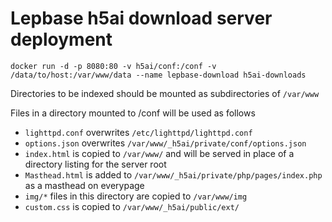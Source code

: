 # Lepbase h5ai download server deployment

```
docker run -d -p 8080:80 -v h5ai/conf:/conf -v /data/to/host:/var/www/data --name lepbase-download h5ai-downloads
```

Directories to be indexed should be mounted as subdirectories of ``/var/www``

Files in a directory mounted to /conf will be used as follows
- ``lighttpd.conf`` overwrites ``/etc/lighttpd/lighttpd.conf`` 
- ``options.json`` overwrites ``/var/www/_h5ai/private/conf/options.json``
- ``index.html`` is copied to ``/var/www/`` and will be served in place of a directory listing for the server root
- ``Masthead.html`` is added to ``/var/www/_h5ai/private/php/pages/index.php`` as a masthead on everypage
- ``img/*`` files in this directory are copied to ``/var/www/img`` 
- ``custom.css`` is copied to ``/var/www/_h5ai/public/ext/``


